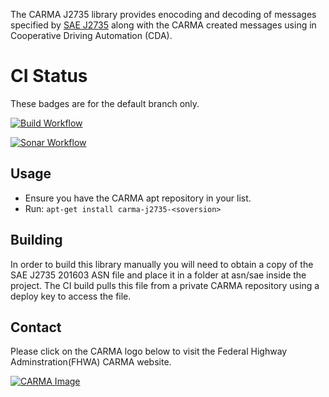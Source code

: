 The CARMA J2735 library provides enocoding and decoding of messages specified by [SAE J2735](https://www.sae.org/standards/content/j2735set_201603/) along with the CARMA created messages using in Cooperative Driving Automation (CDA).

# CI Status

These badges are for the default branch only.

[![Build Workflow](https://github.com/usdot-fhwa-stol/snmp-client/actions/workflows/build.yml/badge.svg)](https://github.com/usdot-fhwa-stol/snmp-client/actions/workflows/build.yml)

[![Sonar Workflow](https://github.com/usdot-fhwa-stol/snmp-client/actions/workflows/sonar-scanner.yml/badge.svg)](https://github.com/usdot-fhwa-stol/snmp-client/actions/workflows/sonar-scanner.yml)

## Usage

* Ensure you have the CARMA apt repository in your list.
* Run: ```apt-get install carma-j2735-<soversion>```

## Building

In order to build this library manually you will need to obtain a copy of the SAE J2735 201603 ASN file and place it in a folder at asn/sae inside the project.  The CI build pulls this file from a private CARMA repository using a deploy key to access the file.

## Contact
Please click on the CARMA logo below to visit the Federal Highway Adminstration(FHWA) CARMA website.

[![CARMA Image](https://raw.githubusercontent.com/usdot-fhwa-stol/CARMAPlatform/develop/docs/image/CARMA_icon.png)](https://highways.dot.gov/research/research-programs/operations/CARMA)

